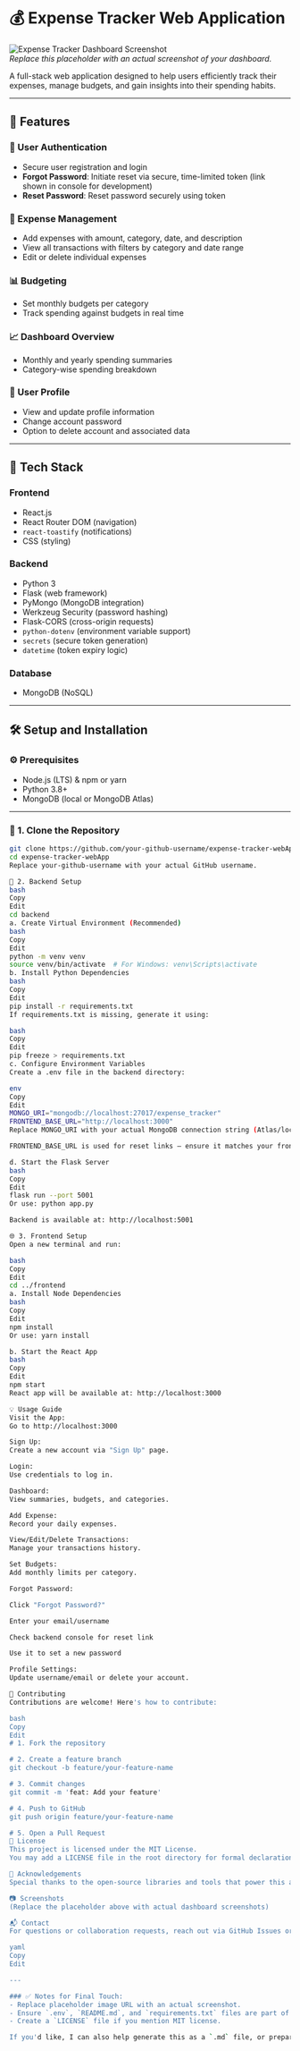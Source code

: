 # 💰 Expense Tracker Web Application

![Expense Tracker Dashboard Screenshot](https://via.placeholder.com/800x400?text=Dashboard+Screenshot+Here)  
*Replace this placeholder with an actual screenshot of your dashboard.*

A full-stack web application designed to help users efficiently track their expenses, manage budgets, and gain insights into their spending habits.

---

## 🌟 Features

### 🔐 User Authentication
- Secure user registration and login
- **Forgot Password**: Initiate reset via secure, time-limited token (link shown in console for development)
- **Reset Password**: Reset password securely using token

### 💸 Expense Management
- Add expenses with amount, category, date, and description
- View all transactions with filters by category and date range
- Edit or delete individual expenses

### 📊 Budgeting
- Set monthly budgets per category
- Track spending against budgets in real time

### 📈 Dashboard Overview
- Monthly and yearly spending summaries
- Category-wise spending breakdown

### 👤 User Profile
- View and update profile information
- Change account password
- Option to delete account and associated data

---

## 🚀 Tech Stack

### Frontend
- React.js
- React Router DOM (navigation)
- `react-toastify` (notifications)
- CSS (styling)

### Backend
- Python 3
- Flask (web framework)
- PyMongo (MongoDB integration)
- Werkzeug Security (password hashing)
- Flask-CORS (cross-origin requests)
- `python-dotenv` (environment variable support)
- `secrets` (secure token generation)
- `datetime` (token expiry logic)

### Database
- MongoDB (NoSQL)

---

## 🛠️ Setup and Installation

### ⚙️ Prerequisites
- Node.js (LTS) & npm or yarn
- Python 3.8+
- MongoDB (local or MongoDB Atlas)

---

### 📁 1. Clone the Repository

```bash
git clone https://github.com/your-github-username/expense-tracker-webApp.git
cd expense-tracker-webApp
Replace your-github-username with your actual GitHub username.

🧪 2. Backend Setup
bash
Copy
Edit
cd backend
a. Create Virtual Environment (Recommended)
bash
Copy
Edit
python -m venv venv
source venv/bin/activate  # For Windows: venv\Scripts\activate
b. Install Python Dependencies
bash
Copy
Edit
pip install -r requirements.txt
If requirements.txt is missing, generate it using:

bash
Copy
Edit
pip freeze > requirements.txt
c. Configure Environment Variables
Create a .env file in the backend directory:

env
Copy
Edit
MONGO_URI="mongodb://localhost:27017/expense_tracker"
FRONTEND_BASE_URL="http://localhost:3000"
Replace MONGO_URI with your actual MongoDB connection string (Atlas/local).

FRONTEND_BASE_URL is used for reset links — ensure it matches your frontend host.

d. Start the Flask Server
bash
Copy
Edit
flask run --port 5001
Or use: python app.py

Backend is available at: http://localhost:5001

🌐 3. Frontend Setup
Open a new terminal and run:

bash
Copy
Edit
cd ../frontend
a. Install Node Dependencies
bash
Copy
Edit
npm install
Or use: yarn install

b. Start the React App
bash
Copy
Edit
npm start
React app will be available at: http://localhost:3000

💡 Usage Guide
Visit the App:
Go to http://localhost:3000

Sign Up:
Create a new account via "Sign Up" page.

Login:
Use credentials to log in.

Dashboard:
View summaries, budgets, and categories.

Add Expense:
Record your daily expenses.

View/Edit/Delete Transactions:
Manage your transactions history.

Set Budgets:
Add monthly limits per category.

Forgot Password:

Click "Forgot Password?"

Enter your email/username

Check backend console for reset link

Use it to set a new password

Profile Settings:
Update username/email or delete your account.

🤝 Contributing
Contributions are welcome! Here's how to contribute:

bash
Copy
Edit
# 1. Fork the repository

# 2. Create a feature branch
git checkout -b feature/your-feature-name

# 3. Commit changes
git commit -m 'feat: Add your feature'

# 4. Push to GitHub
git push origin feature/your-feature-name

# 5. Open a Pull Request
📄 License
This project is licensed under the MIT License.
You may add a LICENSE file in the root directory for formal declaration.

🙏 Acknowledgements
Special thanks to the open-source libraries and tools that power this application!

📷 Screenshots
(Replace the placeholder above with actual dashboard screenshots)

📬 Contact
For questions or collaboration requests, reach out via GitHub Issues or Pull Requests.

yaml
Copy
Edit

---

### ✅ Notes for Final Touch:
- Replace placeholder image URL with an actual screenshot.
- Ensure `.env`, `README.md`, and `requirements.txt` files are part of your repo.
- Create a `LICENSE` file if you mention MIT license.

If you'd like, I can also help generate this as a `.md` file, or prepare a GitHub-friendly `docs/` folder with visuals and a setup video. Let me know
